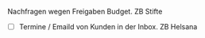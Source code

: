 <span style="color:#000ff;">Nachfragen wegen Freigaben Budget. ZB Stifte</span>
- [ ] <span style="color:#000ff;">Termine / Emaild von Kunden in der Inbox. ZB Helsana</span>